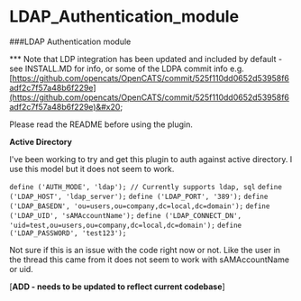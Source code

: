 # LDAP\_Authentication\_module

\###LDAP Authentication module

\*\*\* Note that LDP integration has been updated and included by default - see INSTALL.MD for info, or some of the LDPA commit info e.g. [https://github.com/opencats/OpenCATS/commit/525f110dd0652d53958f6adf2c7f57a48b6f229e](https://github.com/opencats/OpenCATS/commit/525f110dd0652d53958f6adf2c7f57a48b6f229e)&#x20;



Please read the README before using the plugin.

**Active Directory**

I've been working to try and get this plugin to auth against active directory. I use this model but it does not seem to work.

&#x20;  `define ('AUTH_MODE', 'ldap'); // Currently supports ldap, sql` `define ('LDAP_HOST', 'ldap_server');` `define ('LDAP_PORT', '389');` `define ('LDAP_BASEDN', 'ou=users,ou=company,dc=local,dc=domain');` `define ('LDAP_UID', 'sAMAccountName');` `define ('LDAP_CONNECT_DN', 'uid=test,ou=users,ou=company,dc=local,dc=domain');` `define ('LDAP_PASSWORD', 'test123');`

Not sure if this is an issue with the code right now or not. Like the user in the thread this came from it does not seem to work with sAMAccountName or uid.



\[**ADD - needs to be updated to reflect current codebase**]
